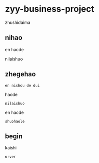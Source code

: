# zyy-business-project
  
  zhushidaima
  
## nihao

  en haode 
  
  nilaishuo

## zhegehao

    en nishou de dui 

  haode 

    nilaishuo 

  en haode 

    shuohaole 

## begin 

  kaishi

    orver


